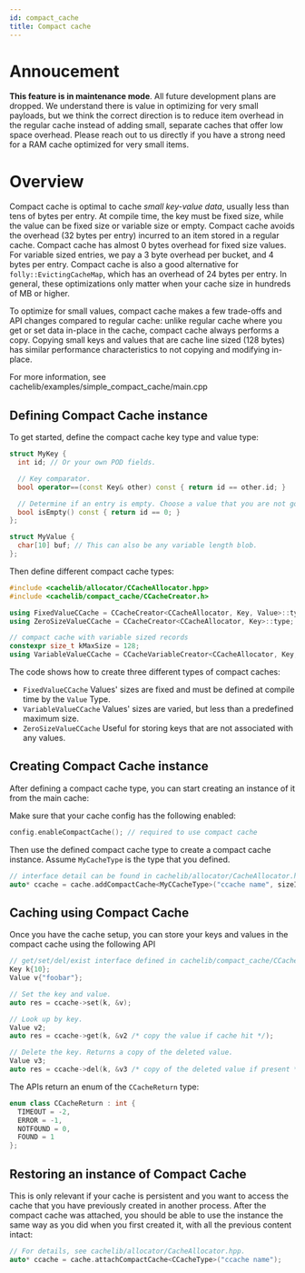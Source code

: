 ```yaml
---
id: compact_cache
title: Compact cache
---
```


# Annoucement

**This feature is in maintenance mode**. All future development plans are dropped. We understand there is value in optimizing for very small payloads, but we think the correct direction is to reduce item overhead in the regular cache instead of adding small, separate caches that offer low space overhead. Please reach out to us directly if you have a strong need for a RAM cache optimized for very small items.

# Overview

Compact cache is optimal to cache *small key-value data*, usually less than tens of bytes per entry. At compile time, the key must be fixed size, while the value can be fixed size or variable size or empty. Compact cache avoids the overhead (32 bytes per entry) incurred to an item stored in a regular cache. Compact cache has almost 0 bytes overhead for fixed size values. For variable sized entries, we pay a 3 byte overhead per bucket, and 4 bytes per entry. Compact cache is also a good alternative for `folly::EvictingCacheMap`, which has an overhead of 24 bytes per entry. In general, these optimizations only matter when your cache size in hundreds of MB or higher.

To optimize for small values, compact cache makes a few trade-offs and API changes compared to regular cache: unlike regular cache where you get or set data in-place in the cache, compact cache always performs a copy. Copying small keys and values that are cache line sized (128 bytes) has similar performance characteristics to not copying and modifying in-place.

For more information, see cachelib/examples/simple_compact_cache/main.cpp

## Defining Compact Cache instance

To get started, define the compact cache key type and value type:


```cpp
struct MyKey {
  int id; // Or your own POD fields.

  // Key comparator.
  bool operator==(const Key& other) const { return id == other.id; }

  // Determine if an entry is empty. Choose a value that you are not going to cache.
  bool isEmpty() const { return id == 0; }
};

struct MyValue {
  char[10] buf; // This can also be any variable length blob.
};
```


Then define different compact cache types:


```cpp
#include <cachelib/allocator/CCacheAllocator.hpp>
#include <cachelib/compact_cache/CCacheCreator.h>

using FixedValueCCache = CCacheCreator<CCacheAllocator, Key, Value>::type;
using ZeroSizeValueCCache = CCacheCreator<CCacheAllocator, Key>::type;

// compact cache with variable sized records
constexpr size_t kMaxSize = 128;
using VariableValueCCache = CCacheVariableCreator<CCacheAllocator, Key, kMaxSize>::type;
```


The code shows how to create three different types of compact caches:

- `FixedValueCCache`
Values' sizes are fixed and must be defined at compile time by the `Value` Type.
- `VariableValueCCache`
Values' sizes are varied, but less than a predefined maximum size.
- `ZeroSizeValueCCache`
Useful for storing keys that are not associated with any values.

## Creating Compact Cache instance

After defining a compact cache type, you can start creating an instance of it from the main cache:

Make sure that your cache config has the following enabled:


```cpp
config.enableCompactCache(); // required to use compact cache
```


Then use the defined compact cache type to create a compact cache instance. Assume `MyCacheType` is the type that you defined.


```cpp
// interface detail can be found in cachelib/allocator/CacheAllocator.hpp
auto* ccache = cache.addCompactCache<MyCCacheType>("ccache name", sizeInBytes);
```


## Caching using Compact Cache

Once you have the cache setup, you can store your keys and values in the compact cache using the following API


```cpp
// get/set/del/exist interface defined in cachelib/compact_cache/CCache.h
Key k{10};
Value v{"foobar"};

// Set the key and value.
auto res = ccache->set(k, &v);

// Look up by key.
Value v2;
auto res = ccache->get(k, &v2 /* copy the value if cache hit */);

// Delete the key. Returns a copy of the deleted value.
Value v3;
auto res = ccache->del(k, &v3 /* copy of the deleted value if present */);
```


The APIs return an enum of the `CCacheReturn` type:


```cpp
enum class CCacheReturn : int {
  TIMEOUT = -2,
  ERROR = -1,
  NOTFOUND = 0,
  FOUND = 1
};
```


## Restoring an instance of Compact Cache

This is only relevant if your cache is persistent and you want to access the cache that you have previously created in another process. After the compact cache was attached, you should be able to use the instance the same way as you did when you first created it, with all the previous content intact:


```cpp
// For details, see cachelib/allocator/CacheAllocator.hpp.
auto* ccache = cache.attachCompactCache<CCacheType>("ccache name");
```
